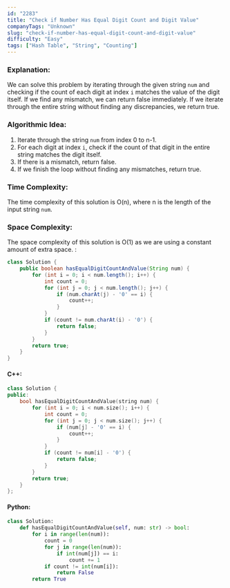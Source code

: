 ```yaml
---
id: "2283"
title: "Check if Number Has Equal Digit Count and Digit Value"
companyTags: "Unknown"
slug: "check-if-number-has-equal-digit-count-and-digit-value"
difficulty: "Easy"
tags: ["Hash Table", "String", "Counting"]
---
```


### Explanation:
We can solve this problem by iterating through the given string `num` and checking if the count of each digit at index `i` matches the value of the digit itself. If we find any mismatch, we can return false immediately. If we iterate through the entire string without finding any discrepancies, we return true.

### Algorithmic Idea:
1. Iterate through the string `num` from index 0 to n-1.
2. For each digit at index `i`, check if the count of that digit in the entire string matches the digit itself.
3. If there is a mismatch, return false.
4. If we finish the loop without finding any mismatches, return true.

### Time Complexity:
The time complexity of this solution is O(n), where n is the length of the input string `num`.

### Space Complexity:
The space complexity of this solution is O(1) as we are using a constant amount of extra space.
:
```java
class Solution {
    public boolean hasEqualDigitCountAndValue(String num) {
        for (int i = 0; i < num.length(); i++) {
            int count = 0;
            for (int j = 0; j < num.length(); j++) {
                if (num.charAt(j) - '0' == i) {
                    count++;
                }
            }
            if (count != num.charAt(i) - '0') {
                return false;
            }
        }
        return true;
    }
}
```

#### C++:
```cpp
class Solution {
public:
    bool hasEqualDigitCountAndValue(string num) {
        for (int i = 0; i < num.size(); i++) {
            int count = 0;
            for (int j = 0; j < num.size(); j++) {
                if (num[j] - '0' == i) {
                    count++;
                }
            }
            if (count != num[i] - '0') {
                return false;
            }
        }
        return true;
    }
};
```

#### Python:
```python
class Solution:
    def hasEqualDigitCountAndValue(self, num: str) -> bool:
        for i in range(len(num)):
            count = 0
            for j in range(len(num)):
                if int(num[j]) == i:
                    count += 1
            if count != int(num[i]):
                return False
        return True
```
